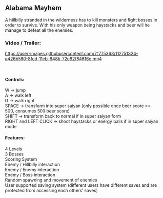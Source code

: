## Alabama Mayhem

A hillbilly stranded in the wilderness has to kill monsters and fight bosses in order to survive. With his only weapon being haystacks and beer will he manage to defeat all the enemies. 

### Video / Trailer:
https://user-images.githubusercontent.com/71775363/112751324-a426b580-8fcd-11eb-848b-72c82f84616e.mp4




<br>

#### Controls:
W -> jump <br>
A -> walk left <br>
D -> walk right <br>
SPACE -> transform into super saiyan (only possible once beer score >= 500, consumes 500 beer score) <br>
SHIFT -> transform back to normal if in super saiyan form <br>
RIGHT and LEFT CLICK -> shoot haystacks or energy balls if in super saiyan mode <br>

#### Features: 
4 Levels <br>
3 Bosses <br>
Scoring System <br>
Enemy / Hillbilly interaction <br>
Enemy / Enemy interaction <br>
Enemy / Boss interaction <br>
Random spawning and movement of enemies <br>
User supported saving system (different users have different saves and are protected from accessing each others' saves) <br>
